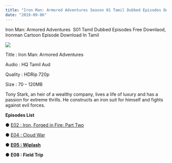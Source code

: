 ```yaml
---
title: "Iron Man: Armored Adventures Season 01 Tamil Dubbed Episodes Downlaod"
date: "2019-09-06"
---
```


Iron Man: Armored Adventures  S01 Tamil Dubbed Episodes Free Downlaod, Ironman Cartoon Episode Download In Tamil

[![](https://1.bp.blogspot.com/-ycLeuuITJa4/XXJj0fNORPI/AAAAAAAACGg/3x9KE1x3H444RIdRgq7FQeChNUc4y7TAgCLcBGAs/s320/images{9560a35704a61d56b1c5bb169ad4626925aff5012047a8ffb6d720526964f1e1}2B{9560a35704a61d56b1c5bb169ad4626925aff5012047a8ffb6d720526964f1e1}252896{9560a35704a61d56b1c5bb169ad4626925aff5012047a8ffb6d720526964f1e1}2529.jpeg)](https://1.bp.blogspot.com/-ycLeuuITJa4/XXJj0fNORPI/AAAAAAAACGg/3x9KE1x3H444RIdRgq7FQeChNUc4y7TAgCLcBGAs/s1600/images{9560a35704a61d56b1c5bb169ad4626925aff5012047a8ffb6d720526964f1e1}2B{9560a35704a61d56b1c5bb169ad4626925aff5012047a8ffb6d720526964f1e1}252896{9560a35704a61d56b1c5bb169ad4626925aff5012047a8ffb6d720526964f1e1}2529.jpeg)

Title : Iron Man: Armored Adventures 

Audio : HQ Tamil Aud 

Quality : HDRip 720p 

Size : 70 – 120MB 

Tony Stark, an heir of a wealthy company, lives a life of luxury and has a passion for extreme thrills. He constructs an iron suit for himself and fights against evil forces.

**Episodes List** 

● [E02 : Iron, Forged in Fire: Part Two](https://clk.ink/R3VJs9JA)

  

● [E04 : Cloud War](https://clk.ink/Gxom6myR)

  

● **[E05 : Wiplash](https://clk.ink/SxxT)**

**●** **E08 : Field Trip**
